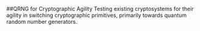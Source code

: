 ##QRNG for Cryptographic Agility
Testing existing cryptosystems for their agility in switching cryptographic primitives, primarily towards quantum random number generators.
